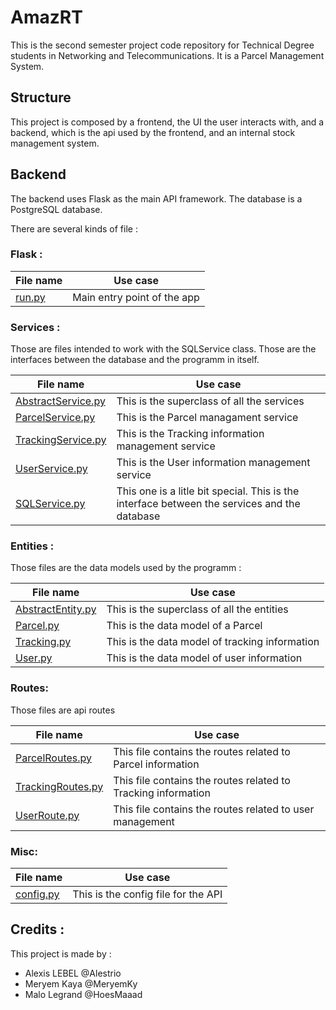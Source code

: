 # AmazRT

This is the second semester project code repository for Technical Degree students in Networking and Telecommunications.
It is a Parcel Management System.

## Structure
This project is composed by a frontend, the UI the user interacts with, and a backend, which is the api 
used by the frontend, and an internal stock management system.

## Backend 

The backend uses Flask as the main API framework. The database is a PostgreSQL database.

There are several kinds of file :

### Flask :

|File name|Use case
|---|---
|[run.py](backend/run.py)|Main entry point of the app

### Services :
Those are files intended to work with the SQLService class. Those are the interfaces between the database and the
programm in itself.

|File name|Use case
|---|-------
|[AbstractService.py](backend/data/services/AbstractService.py)|This is the superclass of all the services
|[ParcelService.py](backend/data/services/ParcelService.py)|This is the Parcel managament service
|[TrackingService.py](backend/data/services/TrackingService.py)|This is the Tracking information management service
|[UserService.py](backend/data/services/UserService.py)|This is the User information management service
|[SQLService.py](backend/data/SQLService.py)|This one is a litle bit special. This is the interface between the services and the database

### Entities :
Those files are the data models used by the programm :

|File name|Use case
|----|----
|[AbstractEntity.py](backend/data/entities/AbstractEntity.py)|This is the superclass of all the entities
|[Parcel.py](backend/data/entities/Parcel.py)|This is the data model of a Parcel
|[Tracking.py](backend/data/entities/Tracking.py)|This is the data model of tracking information
|[User.py](backend/data/entities/User.py)|This is the data model of user information

### Routes:
Those files are api routes

|File name|Use case
|---|---
|[ParcelRoutes.py](backend/data/routes/ParcelRoutes.py)|This file contains the routes related to Parcel information
|[TrackingRoutes.py](backend/data/routes/TrackingRoutes.py)|This file contains the routes related to Tracking information
|[UserRoute.py](backend/data/routes/UserRoute.py)|This file contains the routes related to user management

### Misc:
|File name|Use case
|---|---
|[config.py](backend/data/util/config.py)|This is the config file for the API

## Credits :
 
This project is made by :
- Alexis LEBEL @Alestrio
- Meryem Kaya @MeryemKy
- Malo Legrand @HoesMaaad
